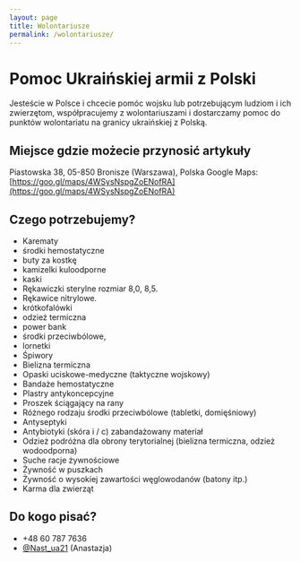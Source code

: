 ```yaml
---
layout: page
title: Wolontariusze
permalink: /wolontariusze/
---
```


# Pomoc Ukraińskiej armii z Polski

Jesteście w Polsce i chcecie pomóc wojsku lub potrzebującym ludziom i ich zwierzętom, współpracujemy z wolontariuszami i dostarczamy pomoc do punktów wolontariatu na granicy ukraińskiej z Polską.

## Miejsce gdzie możecie przynosić  artykuły

Piastowska 38, 05-850 Bronisze (Warszawa), Polska 
Google Maps: [https://goo.gl/maps/4WSysNspgZoENofRA](https://goo.gl/maps/4WSysNspgZoENofRA)

## Czego potrzebujemy?
- Karematy
- środki hemostatyczne
- buty za kostkę
- kamizelki kuloodporne
- kaski
- Rękawiczki sterylne rozmiar 8,0, 8,5.
- Rękawice nitrylowe.
- krótkofalówki
- odzież termiczna 
- power bank 
- środki przeciwbólowe, 
- lornetki
- Śpiwory
- Bielizna termiczna
- Opaski uciskowe-medyczne (taktyczne wojskowy)
- Bandaże hemostatyczne
- Plastry antykoncepcyjne
- Proszek ściągający na rany
- Różnego rodzaju środki przeciwbólowe (tabletki, domięśniowy)
- Antyseptyki
- Antybiotyki (skóra i /  c) zabandażowany materiał
- Odzież podróżna dla obrony terytorialnej  (bielizna termiczna, odzież wodoodporna)
- Suche racje żywnościowe
- Żywność w puszkach
- Żywność o wysokiej zawartości węglowodanów (batony itp.)
- Karma dla zwierząt

## Do kogo pisać?

- +48 60 787 7636
- <a href="https://telegram.me/Nast_ua21">@Nast_ua21</a> (Anastazja)

